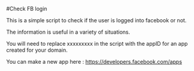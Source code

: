 #Check FB login

This is a simple script to check if the user is logged into facebook or not.

The information is useful in a variety of situations.

You will need to replace xxxxxxxxx in the script with the appID for an app created for your domain.

You can make a new app here : https://developers.facebook.com/apps
